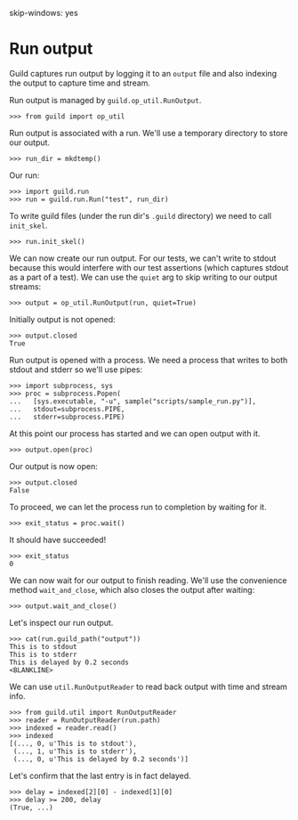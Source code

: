 skip-windows: yes

# Run output

Guild captures run output by logging it to an `output` file and also
indexing the output to capture time and stream.

Run output is managed by `guild.op_util.RunOutput`.

    >>> from guild import op_util

Run output is associated with a run. We'll use a temporary directory
to store our output.

    >>> run_dir = mkdtemp()

Our run:

    >>> import guild.run
    >>> run = guild.run.Run("test", run_dir)

To write guild files (under the run dir's `.guild` directory) we need
 to call `init_skel`.

    >>> run.init_skel()

We can now create our run output. For our tests, we can't write to
stdout because this would interfere with our test assertions (which
captures stdout as a part of a test). We can use the `quiet` arg to
skip writing to our output streams:

    >>> output = op_util.RunOutput(run, quiet=True)

Initially output is not opened:

    >>> output.closed
    True

Run output is opened with a process. We need a process that writes to
both stdout and stderr so we'll use pipes:

    >>> import subprocess, sys
    >>> proc = subprocess.Popen(
    ...   [sys.executable, "-u", sample("scripts/sample_run.py")],
    ...   stdout=subprocess.PIPE,
    ...   stderr=subprocess.PIPE)

At this point our process has started and we can open output with it.

    >>> output.open(proc)

Our output is now open:

    >>> output.closed
    False

To proceed, we can let the process run to completion by waiting for
it.

    >>> exit_status = proc.wait()

It should have succeeded!

    >>> exit_status
    0

We can now wait for our output to finish reading. We'll use the
convenience method `wait_and_close`, which also closes the output
after waiting:

    >>> output.wait_and_close()

Let's inspect our run output.

    >>> cat(run.guild_path("output"))
    This is to stdout
    This is to stderr
    This is delayed by 0.2 seconds
    <BLANKLINE>

We can use `util.RunOutputReader` to read back output with time and
stream info.

    >>> from guild.util import RunOutputReader
    >>> reader = RunOutputReader(run.path)
    >>> indexed = reader.read()
    >>> indexed
    [(..., 0, u'This is to stdout'),
     (..., 1, u'This is to stderr'),
     (..., 0, u'This is delayed by 0.2 seconds')]

Let's confirm that the last entry is in fact delayed.

    >>> delay = indexed[2][0] - indexed[1][0]
    >>> delay >= 200, delay
    (True, ...)
